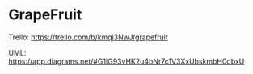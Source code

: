 # GrapeFruit

Trello: https://trello.com/b/kmqi3NwJ/grapefruit 

UML: https://app.diagrams.net/#G1iG93vHK2u4bNr7c1V3XxUbskmbH0dbxU
